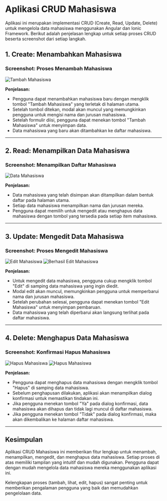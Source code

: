 # Aplikasi CRUD Mahasiswa

Aplikasi ini merupakan implementasi CRUD (Create, Read, Update, Delete) untuk mengelola data mahasiswa menggunakan Angular dan Ionic Framework. Berikut adalah penjelasan lengkap untuk setiap proses CRUD beserta screenshot dari setiap langkah.

## 1. Create: Menambahkan Mahasiswa

### Screenshot: Proses Menambah Mahasiswa

![Tambah Mahasiswa](./tambahmahasiswa.png)

**Penjelasan:**

- Pengguna dapat menambahkan mahasiswa baru dengan mengklik tombol "Tambah Mahasiswa" yang terletak di halaman utama.
- Setelah tombol ditekan, modal akan muncul yang memungkinkan pengguna untuk mengisi nama dan jurusan mahasiswa.
- Setelah formulir diisi, pengguna dapat menekan tombol "Tambah Mahasiswa" untuk menyimpan data.
- Data mahasiswa yang baru akan ditambahkan ke daftar mahasiswa.

---

## 2. Read: Menampilkan Data Mahasiswa

### Screenshot: Menampilkan Daftar Mahasiswa

![Data Mahasiswa](./berhasiltambahmahasiswa.png)

**Penjelasan:**

- Data mahasiswa yang telah disimpan akan ditampilkan dalam bentuk daftar pada halaman utama.
- Setiap data mahasiswa menampilkan nama dan jurusan mereka.
- Pengguna dapat memilih untuk mengedit atau menghapus data mahasiswa dengan tombol yang tersedia pada setiap item mahasiswa.

---

## 3. Update: Mengedit Data Mahasiswa

### Screenshot: Proses Mengedit Mahasiswa

![Edit Mahasiswa](./editmahasiswa.png)
![Berhasil Edit Mahasiswa](./berhasileditmahasiswa.png)

**Penjelasan:**

- Untuk mengedit data mahasiswa, pengguna cukup mengklik tombol "Edit" di samping data mahasiswa yang ingin diedit.
- Modal edit akan muncul, memungkinkan pengguna untuk memperbarui nama dan jurusan mahasiswa.
- Setelah perubahan selesai, pengguna dapat menekan tombol "Edit Mahasiswa" untuk menyimpan pembaruan.
- Data mahasiswa yang telah diperbarui akan langsung terlihat pada daftar mahasiswa.

---

## 4. Delete: Menghapus Data Mahasiswa

### Screenshot: Konfirmasi Hapus Mahasiswa

![Hapus Mahasiswa](./konfirmasihapusmahasiswa.png)
![Hapus Mahasiswa](./hapusmahasiswa.png)

**Penjelasan:**

- Pengguna dapat menghapus data mahasiswa dengan mengklik tombol "Hapus" di samping data mahasiswa.
- Sebelum penghapusan dilakukan, aplikasi akan menampilkan dialog konfirmasi untuk memastikan tindakan ini.
- Jika pengguna menekan tombol "Ya" pada dialog konfirmasi, data mahasiswa akan dihapus dan tidak lagi muncul di daftar mahasiswa.
- Jika pengguna menekan tombol "Tidak" pada dialog konfirmasi, maka akan dikembalikan ke halaman daftar mahasiswa.

---

## Kesimpulan

Aplikasi CRUD Mahasiswa ini memberikan fitur lengkap untuk menambah, menampilkan, mengedit, dan menghapus data mahasiswa. Setiap proses di atas memiliki tampilan yang intuitif dan mudah digunakan. Pengguna dapat dengan mudah mengelola data mahasiswa mereka menggunakan aplikasi ini.

Kelengkapan proses (tambah, lihat, edit, hapus) sangat penting untuk memberikan pengalaman pengguna yang baik dan memudahkan pengelolaan data.
